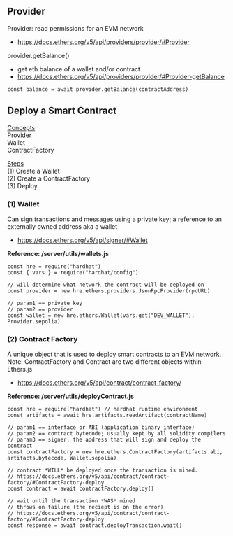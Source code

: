 ## Provider

Provider: read permissions for an EVM network
- https://docs.ethers.org/v5/api/providers/provider/#Provider

provider.getBalance()
- get eth balance of a wallet and/or contract
- https://docs.ethers.org/v5/api/providers/provider/#Provider-getBalance

```
const balance = await provider.getBalance(contractAddress)
```



## Deploy a Smart Contract

<u>Concepts</u><br>
Provider<br>
Wallet<br>
ContractFactory

<u>Steps</u><br>
(1) Create a Wallet<br>
(2) Create a ContractFactory<br>
(3) Deploy


### (1) Wallet

Can sign transactions and messages using a private key; a reference to an externally owned address aka a wallet
- https://docs.ethers.org/v5/api/signer/#Wallet

**Reference: /server/utils/wallets.js**

```
const hre = require("hardhat")
const { vars } = require("hardhat/config")

// will determine what network the contract will be deployed on
const provider = new hre.ethers.providers.JsonRpcProvider(rpcURL)

// param1 == private key
// param2 == provider
const wallet = new hre.ethers.Wallet(vars.get("DEV_WALLET"), Provider.sepolia)
```

### (2) Contract Factory

A unique object that is used to deploy smart contracts to an EVM network. Note: ContractFactory and Contract are two different objects within Ethers.js
- https://docs.ethers.org/v5/api/contract/contract-factory/

**Reference: /server/utils/deployContract.js**

```
const hre = require("hardhat") // hardhat runtime environment
const artifacts = await hre.artifacts.readArtifact(contractName)

// param1 == interface or ABI (application binary interface)
// param2 == contract bytecode; usually kept by all solidity compilers
// param3 == signer; the address that will sign and deploy the contract
const contractFactory = new hre.ethers.ContractFactory(artifacts.abi, artifacts.bytecode, Wallet.sepolia)

// contract *WILL* be deployed once the transaction is mined.
// https://docs.ethers.org/v5/api/contract/contract-factory/#ContractFactory-deploy
const contract = await contractFactory.deploy()

// wait until the transaction *WAS* mined
// throws on failure (the reciept is on the error)
// https://docs.ethers.org/v5/api/contract/contract-factory/#ContractFactory-deploy
const response = await contract.deployTransaction.wait()
```








